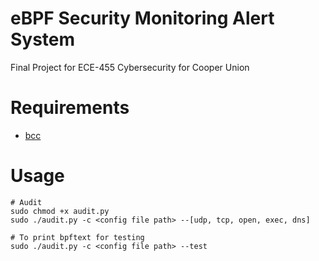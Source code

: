 # eBPF Security Monitoring Alert System
Final Project for ECE-455 Cybersecurity for Cooper Union

# Requirements
* [bcc](https://github.com/iovisor/bcc)

# Usage
```
# Audit
sudo chmod +x audit.py
sudo ./audit.py -c <config file path> --[udp, tcp, open, exec, dns]

# To print bpftext for testing
sudo ./audit.py -c <config file path> --test
```